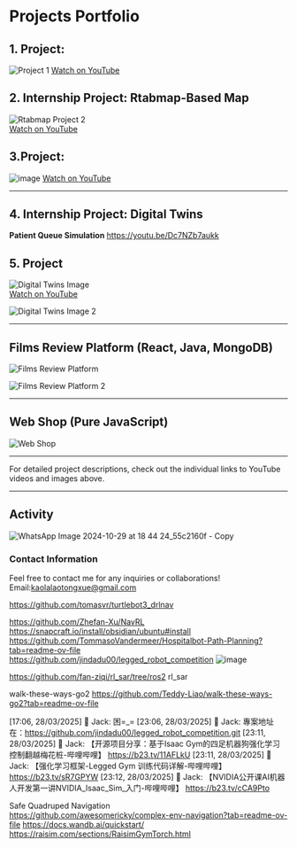 



# Projects Portfolio
 
## 1. Project: 
![Project 1](https://github.com/user-attachments/assets/96b9818d-004b-4913-a684-c0d527268150) 
[Watch on YouTube](https://youtu.be/yrW31CblupQ)

## 2. Internship Project: Rtabmap-Based Map
 ![Rtabmap Project 2](https://github.com/user-attachments/assets/017e2d2a-6075-458d-839d-1728f8221d8b)  
[Watch on YouTube](https://youtu.be/tltUpk8XZ5o)

## 3.Project: 
![image](https://github.com/user-attachments/assets/0c2693b4-89db-408d-80a1-f7bca4811440)
[Watch on YouTube](https://youtube.com/shorts/r0FatsllfV0?feature=share)

---

## 4. Internship Project: Digital Twins
**Patient Queue Simulation**
https://youtu.be/Dc7NZb7aukk
## 5. Project
![Digital Twins Image](https://github.com/user-attachments/assets/70e6b2f1-e769-4f2a-bc8c-64138812ccf8)  
[Watch on YouTube](https://youtu.be/B7Z8EBj9Y_Q)

![Digital Twins Image 2](https://github.com/user-attachments/assets/c659e6fc-8331-48c5-9437-fcfc4c19f1a4)

---

## Films Review Platform (React, Java, MongoDB)

![Films Review Platform](https://github.com/user-attachments/assets/dfd85ea0-57f2-4994-bb22-4049233a35da)

![Films Review Platform 2](https://github.com/user-attachments/assets/e6366654-4a66-4c46-a4e0-5fea02e5fbdc)

---

## Web Shop (Pure JavaScript)

![Web Shop](https://github.com/user-attachments/assets/be1f31ca-5935-419e-812f-ea7335ef770a)

---

For detailed project descriptions, check out the individual links to YouTube videos and images above.

---
## Activity
![WhatsApp Image 2024-10-29 at 18 44 24_55c2160f - Copy](https://github.com/user-attachments/assets/6413265a-623a-4b30-b8e4-4b993a62d5d3)

### Contact Information

Feel free to contact me for any inquiries or collaborations!
Email:kaolalaotongxue@gmail.com


https://github.com/tomasvr/turtlebot3_drlnav


https://github.com/Zhefan-Xu/NavRL  
https://snapcraft.io/install/obsidian/ubuntu#install
https://github.com/TommasoVandermeer/Hospitalbot-Path-Planning?tab=readme-ov-file  
https://github.com/jindadu00/legged_robot_competition 
![image](https://github.com/user-attachments/assets/f4d91884-2e75-4756-92c0-76181b83e6f3)

https://github.com/fan-ziqi/rl_sar/tree/ros2
rl_sar

walk-these-ways-go2 
https://github.com/Teddy-Liao/walk-these-ways-go2?tab=readme-ov-file


[17:06, 28/03/2025] 🔕 Jack: 困=_=
[23:06, 28/03/2025] 🔕 Jack: 專案地址在：https://github.com/jindadu00/legged_robot_competition.git
[23:11, 28/03/2025] 🔕 Jack: 【开源项目分享：基于Isaac Gym的四足机器狗强化学习控制翻越梅花桩-哔哩哔哩】 https://b23.tv/11AFLkU
[23:11, 28/03/2025] 🔕 Jack: 【强化学习框架-Legged Gym 训练代码详解-哔哩哔哩】 https://b23.tv/sR7GPYW
[23:12, 28/03/2025] 🔕 Jack: 【NVIDIA公开课AI机器人开发第一讲NVIDIA_Isaac_Sim_入门-哔哩哔哩】 https://b23.tv/cCA9Pto

Safe Quadruped Navigation  
https://github.com/awesomericky/complex-env-navigation?tab=readme-ov-file
https://docs.wandb.ai/quickstart/
https://raisim.com/sections/RaisimGymTorch.html
